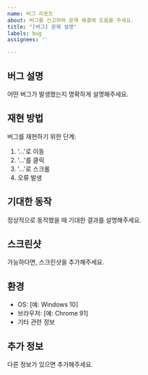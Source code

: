 ```yaml
---
name: 버그 리포트
about: 버그를 신고하여 문제 해결에 도움을 주세요.
title: "[버그] 문제 설명"
labels: bug
assignees: ''

---
```


## 버그 설명
어떤 버그가 발생했는지 명확하게 설명해주세요.

## 재현 방법
버그를 재현하기 위한 단계:
1. '...'로 이동
2. '...'를 클릭
3. '...'로 스크롤
4. 오류 발생

## 기대한 동작
정상적으로 동작했을 때 기대한 결과를 설명해주세요.

## 스크린샷
가능하다면, 스크린샷을 추가해주세요.

## 환경
- OS: [예: Windows 10]
- 브라우저: [예: Chrome 91]
- 기타 관련 정보

## 추가 정보
다른 정보가 있으면 추가해주세요.
